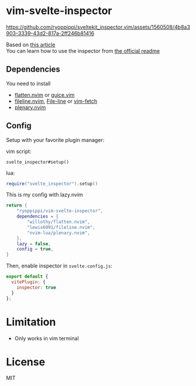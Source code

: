 # vim-svelte-inspector


https://github.com/ryoppippi/sveltekit_inspector.vim/assets/1560508/4b8a3903-3339-43d2-817a-2ff246b81416



Based on [this article](https://theosteiner.de/open-neovim-from-your-browser-integrating-nvim-with-sveltes-inspector)  
You can learn how to use the inspector from [the official readme](https://github.com/sveltejs/vite-plugin-svelte/blob/main/docs/config.md#inspector)

## Dependencies
You need to install 
- [flatten.nvim](https://github.com/willothy/flatten.nvim) or [guice.vim](https://github.com/lambdalisue/guise.vim/tree/main)
- [fileline.nvim](https://github.com/lewis6991/fileline.nvim), [File-line](https://github.com/bogado/file-line) or [vim-fetch](https://github.com/wsdjeg/vim-fetch)
- [plenary.nvim](https://github.com/nvim-lua/plenary.nvim)

## Config

Setup with your favorite plugin manager:

vim script:
```vim
svelte_inspector#setup()
```

lua:
```lua
require("svelte_inspector").setup()
```

This is my config with lazy.nvim
```lua
return {
	"ryoppippi/vim-svelte-inspector",
	dependencies = {
	    "willothy/flatten.nvim",
	    "lewis6991/fileline.nvim",
		"nvim-lua/plenary.nvim",
	},
	lazy = false,
	config = true,
}
```

Then, enable inspector in `svelte.config.js`:

```js
export default {
  vitePlugin: {
    inspector: true
  }
};
```

# Limitation
- Only works in vim terminal

# License
MIT
